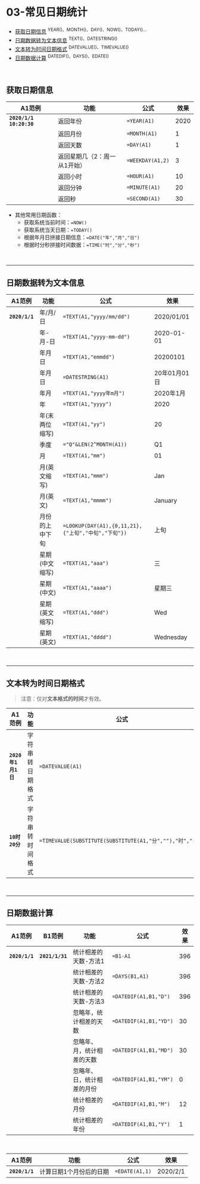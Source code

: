# 03-常见日期统计

- [获取日期信息](#获取日期信息)  <sup>YEAR()、MONTH()、DAY()、NOW()、TODAY()...</sup>
- [日期数据转为文本信息](#日期数据转为文本信息)  <sup>TEXT()、DATESTRING()</SUP>
- [文本转为时间日期格式](#文本转为时间日期格式)  <sup>DATEVALUE()、TIMEVALUE()</sup>
- [日期数据计算](#日期数据计算)  <sup>DATEDIF()、DAYS()、EDATE()</sup>

<br/>

## 获取日期信息

| A1范例                  | 功能                         | 公式             | 效果 |
| ----------------------- | ---------------------------- | ---------------- | ---- |
| **`2020/1/1 10:20:30`** | 返回年份                     | `=YEAR(A1)`      | 2020 |
|                         | 返回月份                     | `=MONTH(A1)`     | 1    |
|                         | 返回天数                     | `=DAY(A1)`       | 1    |
|                         | 返回星期几（2：周一从1开始） | `=WEEKDAY(A1,2)` | 3    |
|                         | 返回小时                     | `=HOUR(A1)`      | 10   |
|                         | 返回分钟                     | `=MINUTE(A1)`    | 20   |
|                         | 返回秒                       | `=SECOND(A1)`    | 30   |

- 其他常用日期函数：
  - 获取系统当前时间：`=NOW()`
  - 获取系统当天日期：`=TODAY()`
  - 根据年月日拼接日期信息：`=DATE("年","月","日")`
  - 根据时分秒拼接时间数据：`=TIME("时","分","秒")`

<br/>

------

## 日期数据转为文本信息

| A1范例         | 功能           | 公式                                                | 效果         |
| -------------- | -------------- | --------------------------------------------------- | ------------ |
| **`2020/1/1`** | 年/月/日       | `=TEXT(A1,"yyyy/mm/dd")`                            | 2020/01/01   |
|                | 年-月-日       | `=TEXT(A1,"yyyy-mm-dd")`                            | 2020-01-01   |
|                | 年月日         | `=TEXT(A1,"emmdd")`                                 | 20200101     |
|                | 年月日         | `=DATESTRING(A1)`                                   | 20年01月01日 |
|                | 年月           | `=TEXT(A1,"yyyy年m月")`                             | 2020年1月    |
|                | 年             | `=TEXT(A1,"yyyy")`                                  | 2020         |
|                | 年(末两位缩写) | `=TEXT(A1,"yy")`                                    | 20           |
|                | 季度           | `="Q"&LEN(2^MONTH(A1))`                             | Q1           |
|                | 月             | `=TEXT(A1,"mm")`                                    | 01           |
|                | 月(英文缩写)   | `=TEXT(A1,"mmm")`                                   | Jan          |
|                | 月(英文)       | `=TEXT(A1,"mmmm")`                                  | January      |
|                | 月份的上中下旬 | `=LOOKUP(DAY(A1),{0,11,21},{"上旬","中旬","下旬"})` | 上旬         |
|                | 星期(中文缩写) | `=TEXT(A1,"aaa")`                                   | 三           |
|                | 星期(中文)     | `=TEXT(A1,"aaaa")`                                  | 星期三       |
|                | 星期(英文缩写) | `=TEXT(A1,"ddd")`                                   | Wed          |
|                | 星期(英文)     | `=TEXT(A1,"dddd")`                                  | Wednesday    |

<br/>

------

## 文本转为时间日期格式

> 注意：仅对**文本格式的时间**才有效。

| A1范例             | 功能             | 公式                                                      | 效果     |
| ------------------ | ---------------- | --------------------------------------------------------- | -------- |
| **`2020年1月1日`** | 字符串转日期格式 | `=DATEVALUE(A1)`                                          | 2020/1/1 |
| **`10时20分`**     | 字符串转时间格式 | `=TIMEVALUE(SUBSTITUTE(SUBSTITUTE(A1,"分",""),"时",":"))` | 10:20:00 |

<br/>

------

## 日期数据计算

| A1范例         | B1范例          | 功能                       | 公式                   | 效果 |
| -------------- | --------------- | -------------------------- | ---------------------- | ---- |
| **`2020/1/1`** | **`2021/1/31`** | 统计相差的天数-方法1       | `=B1-A1`               | 396  |
|                |                 | 统计相差的天数-方法2       | `=DAYS(B1,A1)`         | 396  |
|                |                 | 统计相差的天数-方法3       | `=DATEDIF(A1,B1,"D")`  | 396  |
|                |                 | 忽略年，统计相差的天数     | `=DATEDIF(A1,B1,"YD")` | 30   |
|                |                 | 忽略年、月，统计相差的天数 | `=DATEDIF(A1,B1,"MD")` | 30   |
|                |                 | 忽略年、日，统计相差的月份 | `=DATEDIF(A1,B1,"YM")` | 0    |
|                |                 | 统计相差的月份             | `=DATEDIF(A1,B1,"M")`  | 12   |
|                |                 | 统计相差的年份             | `=DATEDIF(A1,B1,"Y")`  | 1    |

<br/>

| A1范例         | 功能                    | 公式           | 效果     |
| -------------- | ----------------------- | -------------- | -------- |
| **`2020/1/1`** | 计算日期1个月份后的日期 | `=EDATE(A1,1)` | 2020/2/1 |